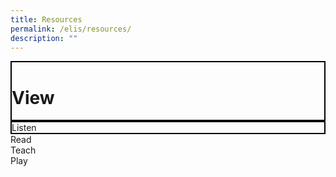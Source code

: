 ```yaml
---
title: Resources
permalink: /elis/resources/
description: ""
---
```

<div class="row flex-wrap">
<div class="col is-6 is-12-touch">
	<div class="border">
		<h1 class="text-center">View</h1>
	</div>
</div>
<div class="col is-6 is-12-touch">	
	<div class="border">
		Listen
	</div>
	</div>
	<div class="col is-6 is-12-touch">Read</div>
	<div class="col is-6 is-12-touch">Teach</div>
<div class="col is-6 is-12-touch">Play</div>
</div>

<style>
	.text-center {
		text-center: center;
	}
.border {
	    box-sizing: border-box;
    width: 100%;
    border: 2px black solid  !important ;
	}
	@media only screen and (min-width: 1000px) {
		.border {
		min-height: 250px !important;
	}
	}
	.flex-wrap {
		flex-wrap: wrap;
	}
</style>